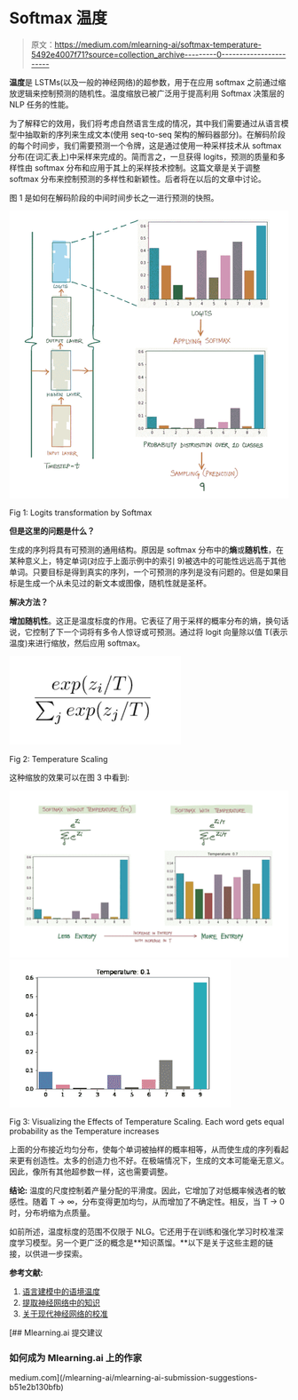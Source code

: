 # Softmax 温度

> 原文：<https://medium.com/mlearning-ai/softmax-temperature-5492e4007f71?source=collection_archive---------0----------------------->

**温度**是 LSTMs(以及一般的神经网络)的超参数，用于在应用 softmax 之前通过缩放逻辑来控制预测的随机性。温度缩放已被广泛用于提高利用 Softmax 决策层的 NLP 任务的性能。

为了解释它的效用，我们将考虑自然语言生成的情况，其中我们需要通过从语言模型中抽取新的序列来生成文本(使用 seq-to-seq 架构的解码器部分)。在解码阶段的每个时间步，我们需要预测一个令牌，这是通过使用一种采样技术从 softmax 分布(在词汇表上)中采样来完成的。简而言之，一旦获得 logits，预测的质量和多样性由 softmax 分布和应用于其上的采样技术控制。这篇文章是关于调整 softmax 分布来控制预测的多样性和新颖性。后者将在以后的文章中讨论。

图 1 是如何在解码阶段的中间时间步长之一进行预测的快照。

![](img/e3ce874f3a5ee45c37ee693d93f1faa5.png)

Fig 1: Logits transformation by Softmax

**但是这里的问题是什么？**

生成的序列将具有可预测的通用结构。原因是 softmax 分布中的**熵**或**随机性**，在某种意义上，特定单词(对应于上面示例中的索引 9)被选中的可能性远远高于其他单词。只要目标是得到真实的序列，一个可预测的序列是没有问题的。但是如果目标是生成一个从未见过的新文本或图像，随机性就是圣杯。

**解决方法？**

**增加随机性**。这正是温度标度的作用。它表征了用于采样的概率分布的熵，换句话说，它控制了下一个词将有多令人惊讶或可预测。通过将 logit 向量除以值 T(表示温度)来进行缩放，然后应用 softmax。

![](img/4d01842b1cf50e087ada8213a81c0603.png)

Fig 2: Temperature Scaling

这种缩放的效果可以在图 3 中看到:

![](img/92fa11e7e3503e78af89e509cd1b8d32.png)![](img/46adf87fe7b11e3de9354a5d57274bee.png)

Fig 3: Visualizing the Effects of Temperature Scaling. Each word gets equal probability as the Temperature increases

上面的分布接近均匀分布，使每个单词被抽样的概率相等，从而使生成的序列看起来更有创造性。太多的创造力也不好。在极端情况下，生成的文本可能毫无意义。因此，像所有其他超参数一样，这也需要调整。

**结论:**
温度的尺度控制着产量分配的平滑度。因此，它增加了对低概率候选者的敏感性。随着 T → ∞，分布变得更加均匀，从而增加了不确定性。相反，当 T → 0 时，分布坍缩为点质量。

如前所述，温度标度的范围不仅限于 NLG。它还用于在训练和强化学习时校准深度学习模型。另一个更广泛的概念是**知识蒸馏。**以下是关于这些主题的链接，以供进一步探索。

**参考文献:**

1.  [语言建模中的语境温度](https://openreview.net/pdf?id=H1x9004YPr)
2.  [提取神经网络中的知识](https://arxiv.org/pdf/1503.02531.pdf)
3.  [关于现代神经网络的校准](https://arxiv.org/pdf/1706.04599.pdf)

[](/mlearning-ai/mlearning-ai-submission-suggestions-b51e2b130bfb) [## Mlearning.ai 提交建议

### 如何成为 Mlearning.ai 上的作家

medium.com](/mlearning-ai/mlearning-ai-submission-suggestions-b51e2b130bfb)